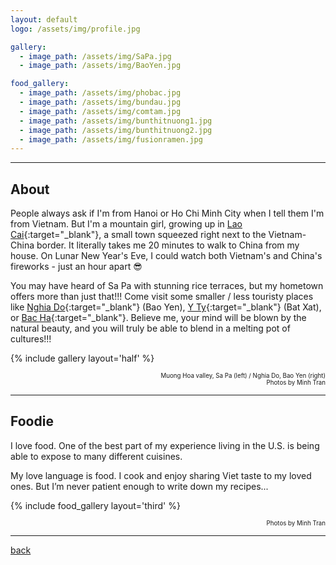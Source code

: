 ```yaml
---
layout: default
logo: /assets/img/profile.jpg

gallery:
  - image_path: /assets/img/SaPa.jpg
  - image_path: /assets/img/BaoYen.jpg

food_gallery:
  - image_path: /assets/img/phobac.jpg
  - image_path: /assets/img/bundau.jpg
  - image_path: /assets/img/comtam.jpg
  - image_path: /assets/img/bunthitnuong1.jpg
  - image_path: /assets/img/bunthitnuong2.jpg
  - image_path: /assets/img/fusionramen.jpg
---
```


* * *
## About

People always ask if I'm from Hanoi or Ho Chi Minh City when I tell them I'm from Vietnam. But I'm a mountain girl, growing up in [Lao Cai](https://en.wikipedia.org/wiki/Lào_Cai_province){:target="_blank"}, a small town squeezed right next to the Vietnam-China border. It literally takes me 20 minutes to walk to China from my house. On Lunar New Year's Eve, I could watch both Vietnam's and China's fireworks - just an hour apart 😎

You may have heard of Sa Pa with stunning rice terraces, but my hometown offers more than just that!!! Come visit some smaller / less touristy places like [Nghia Do](https://youtu.be/jgF6m7zwdnw?si=sTkQ11YLNun3Pomn){:target="_blank"} (Bao Yen), [Y Ty](https://youtu.be/7vaojMfzbw4?si=Y9f2w8MEPR9hMDUE){:target="_blank"} (Bat Xat), or [Bac Ha](https://youtu.be/1o2aVH0RHGk?si=pauMJH-Yr5gv5_Ev){:target="_blank"}. Believe me, your mind will be blown by the natural beauty, and you will truly be able to blend in a melting pot of cultures!!!

{% include gallery layout='half' %}
<div style="text-align: right">
  <small><sup>Muong Hoa valley, Sa Pa (left) / Nghia Do, Bao Yen (right)</sup></small>
  <br>
  <small><sup>Photos by Minh Tran</sup></small>
</div>

* * *
## Foodie

I love food. One of the best part of my experience living in the U.S. is being able to expose to many different cuisines.

My love language is food. I cook and enjoy sharing Viet taste to my loved ones. But I’m never patient enough to write down my recipes...

{% include food_gallery layout='third' %}
<div style="text-align: right"><small><sup>Photos by Minh Tran</sup></small></div>

* * *
[back](./)